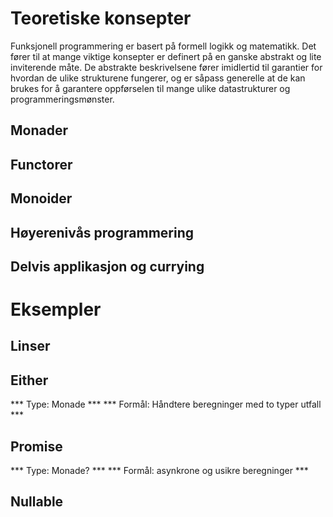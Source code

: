 # Teoretiske konsepter
Funksjonell programmering er basert på formell logikk og matematikk. Det fører til at mange viktige konsepter er definert på en ganske abstrakt og lite inviterende måte. De abstrakte beskrivelsene fører imidlertid til garantier for hvordan de ulike strukturene fungerer, og er såpass generelle at de kan brukes for å garantere oppførselen til mange ulike datastrukturer og programmeringsmønster.

## Monader

## Functorer

## Monoider

## Høyerenivås programmering

## Delvis applikasjon og currying

# Eksempler

## Linser

## Either
*** Type: Monade ***
*** Formål: Håndtere beregninger med to typer utfall ***

## Promise
*** Type: Monade? ***
*** Formål: asynkrone og usikre beregninger ***

## Nullable

